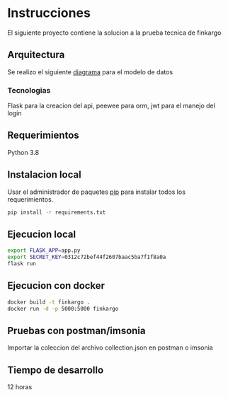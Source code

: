 # Instrucciones

El siguiente proyecto contiene la solucion a la prueba tecnica de finkargo

## Arquitectura
Se realizo el siguiente [diagrama](https://lucid.app/lucidchart/8ff7dffe-f60c-4120-8c0e-a2bcd32fca83/edit?viewport_loc=-1151%2C-379%2C4039%2C2027%2CteUxap1cgRFU&invitationId=inv_8dabf1f2-44fe-4415-a106-796fda6066f5) para el modelo de datos
### Tecnologias
Flask para la creacion del api, peewee para orm, jwt para el manejo del login 

## Requerimientos
Python 3.8

## Instalacion local

Usar el administrador de paquetes  [pip](https://pip.pypa.io/en/stable/) para instalar todos los requerimientos.

```bash
pip install -r requirements.txt
```

## Ejecucion local

```bash
export FLASK_APP=app.py
export SECRET_KEY=0312c72bef44f2607baac5ba7f1f8a0a
flask run
```

## Ejecucion con docker

```bash
docker build -t finkargo .
docker run -d -p 5000:5000 finkargo
```

## Pruebas con postman/imsonia
Importar la coleccion del archivo collection.json en postman o imsonia

## Tiempo de desarrollo
12 horas

